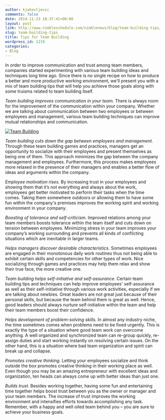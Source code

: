 ```yaml
---
author: kjakovljevic
comments: false
date: 2014-11-23 18:37:41+00:00
layout: post
link: http://www.nimbleschedule.com/nimblenews/blog/team-building-tips/
slug: team-building-tips
title: Tips for Team Building
wordpress_id: 1219
categories:
- Blog
---
```


In order to improve communication and trust among team members, companies started experimenting with various team building ideas and techniques long time ago. Since there is no single recipe on how to produce a better and more productive working environment, we'll present you with a mix of team building tips that will help you achieve those goals along with some truisms related to team building itself.

_Team building improves communication in your team._ There is always room for the improvement of the communication within your company. Whether we are talking about communication between two employees or between employees and management, various team building techniques can improve mutual relationships and communication.



[![Team Building](http://www.nimbleschedule.com/wp-content/uploads/2014/11/team-building-thumb.jpg)](http://www.nimbleschedule.com/wp-content/uploads/2014/11/team-building.jpg)



_Team building cuts down the gap between employees and management._ Through these team building games and practices, managers get an opportunity to socialize with their employees and present themselves as being one of them. This approach minimizes the gap between the company management and employees. Furthermore, this process makes employees more relaxed in the presence of their managers and enables a better flow of ideas and arguments within the company.

_Employee motivation rises._ By increasing trust in your employees and showing them that it’s not everything and always about the work, employees get better motivated to perform their tasks when the time comes. Taking them somewhere outdoors or allowing them to have some fun within the company's premises improves the working spirit and working environment in your company.

_Boosting of tolerance and self-criticism._ Improved relations among your team members boosts tolerance within the team itself and cuts down on tension between employees. Minimizing stress in your team improves your company’s working surrounding and prevents all kinds of conflicting situations which are inevitable in larger teams.

_Helps managers discover desirable characteristics._ Sometimes employees are engaged in their monotonous daily work routines thus not being able to exhibit certain skills and competencies for other types of work.  Nice socializing through games and practices may help them relax and show their true face, the more creative one.

_Team building helps self-initiative and self-assurance._ Certain team building tips and techniques can help improve employees' self-assurance as well as their self-initiative through various work activities, especially if we are talking about newbies. Great leaders are not great just because of their personal skills, but because the team behind them is great as well. Hence, good leaders should always nurture self-initiative within the team and help their team members boost their confidence.

_Helps development of problem-solving skills._ In almost any industry niche, the time sometimes comes when problems need to be fixed urgently. This is exactly the type of a situation where good team work can overcome anything. A well organized and synchronized team can re-group quickly, re-assign duties and start working instantly on resolving certain issues. On the other hand, this is a situation where bad team organization and spirit can break up and collapse.

_Promotes creative thinking._ Letting your employees socialize and think outside the box promotes creative thinking in their working place as well. Even though you may be an amazing entrepreneur with excellent ideas and organization, ten heads can always come up with better ideas than just one.

_Builds trust._ Besides working together, having some fun and entertaining time together helps boost trust between you as the owner or manager and your team members. The increase of trust improves the working environment and intensifies efforts towards accomplishing any task. Remember, with a happy and well oiled team behind you – you are sure to achieve your business goals.

